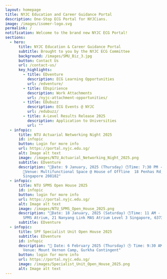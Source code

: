 ```yaml
---
layout: homepage
title: NYJC Education and Career Guidance Portal
description: One-Stop ECG Portal for NYJCians.
image: /images/isomer-logo.svg
permalink: /
notification: Welcome to the brand new NYJC ECG Portal!
sections:
  - hero:
      title: NYJC Education & Career Guidance Portal
      subtitle: Brought to you by the NYJC ECG Committee
      background: /images/SMU_Biz_3.jpg
      button: Contact Us
      url: /contact-us/
      key_highlights:
        - title: EDventure
          description: ECG Learning Opportunities
          url: /edventure/
        - title: EDspirience
          description: Work Attachments
          url: /nyjc-attachment-opportunities/
        - title: EDubuzz
          description: ECG Events @ NYJC
          url: /edubuzz/
        - title: A-Level Results Release 2025
          description: Application to Universities
          url: ""
  - infopic:
      title: NTU Actuarial Networking Night 2025
      id: infopic
      button: Login for more info
      url: https://portal.nyjc.edu.sg/
      alt: Image alt text
      image: /images/NTU_Actuarial_Networking_Night_2025.png
      subtitle: EDventure
      description: "📅Date: 9 January, 2025 (Thursday) 🕒Time: 7:30 PM - 10 PM
        📍Venue: Multifunctional Space @ House of Offline  18 Penhas Rd, #02-00,
        Singapore 208182"
  - infopic:
      title: NTU SPMS Open House 2025
      id: infopic
      button: login for more info
      url: https://portal.nyjc.edu.sg/
      alt: Image alt text
      image: /images/NTU_SPMS_Open_House_2025.png
      description: "📅Date: 18 January, 2025 (Saturday) 🕒Time: 11 AM - 2 PM 📍Venue:
        SPMS Atrium, 21 Nanyang Link MAS Atrium Level 3 Singapore, 637371"
      subtitle: EDventure
  - infopic:
      title: SPF Specialist Unit Open House 2025
      subtitle: EDventure
      id: infopic
      description: "📅 Date: 6 February 2025 (Thursday) 🕒 Time: 9:30 AM – 4:30 PM 📍
        Venue: Mount Vernon Camp, Gurkha Contingent"
      button: login for more info
      url: https://portal.nyjc.edu.sg/
      image: /images/Specialist_Unit_Open_House_2025.png
      alt: Image alt text
---
```

